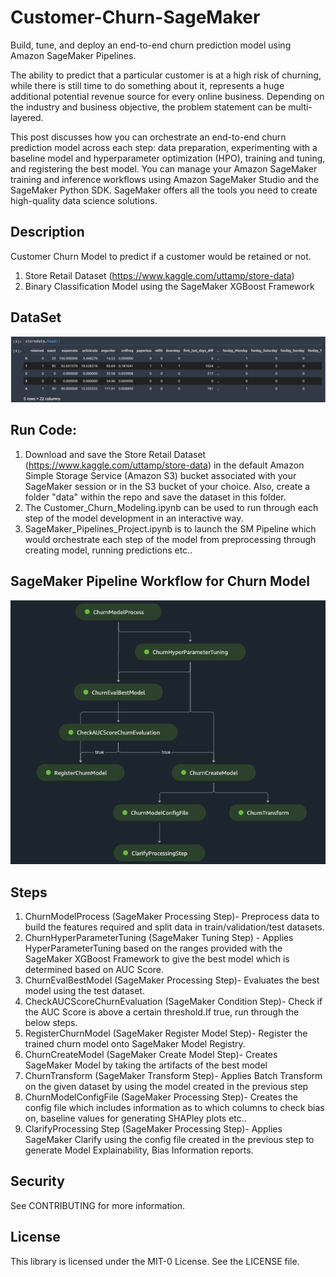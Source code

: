 # Customer-Churn-SageMaker
Build, tune, and deploy an end-to-end churn prediction model using Amazon SageMaker Pipelines.

The ability to predict that a particular customer is at a high risk of churning, while there is still time to do something about it, represents a huge additional potential revenue source for every online business. Depending on the industry and business objective, the problem statement can be multi-layered. 

This post discusses how you can orchestrate an end-to-end churn prediction model across each step: data preparation, experimenting with a baseline model and hyperparameter optimization (HPO), training and tuning, and registering the best model. You can manage your Amazon SageMaker training and inference workflows using Amazon SageMaker Studio and the SageMaker Python SDK. SageMaker offers all the tools you need to create high-quality data science solutions.

## Description
Customer Churn Model to predict if a customer would be retained or not.
1. Store Retail Dataset (https://www.kaggle.com/uttamp/store-data)
2. Binary Classification Model using the SageMaker XGBoost Framework

## DataSet
![plot](img/dataset.png)

## Run Code:
1. Download and save the Store Retail Dataset (https://www.kaggle.com/uttamp/store-data) in the default Amazon Simple Storage Service (Amazon S3) bucket associated with your SageMaker session or in the S3 bucket of your choice. Also, create a folder "data" within the repo and save the dataset in this folder.
2. The Customer_Churn_Modeling.ipynb can be used to run through each step of the model development in an interactive way.
3. SageMaker_Pipelines_Project.ipynb is to launch the SM Pipeline which would orchestrate each step of the model from preprocessing through creating model, running predictions etc..

## SageMaker Pipeline Workflow for Churn Model
![plot](img/SMPipeline_ChurnModel.png)

## Steps
1. ChurnModelProcess (SageMaker Processing Step)-  Preprocess data to build the features required and split data in train/validation/test datasets.
2. ChurnHyperParameterTuning (SageMaker Tuning Step) - Applies HyperParameterTuning based on the ranges provided with the SageMaker XGBoost Framework to give the best model which is determined based on AUC Score.
3. ChurnEvalBestModel (SageMaker Processing Step)- Evaluates the best model using the test dataset.
4. CheckAUCScoreChurnEvaluation (SageMaker Condition Step)- Check if the AUC Score is above a certain threshold.If true, run through the below steps.
5. RegisterChurnModel (SageMaker Register Model Step)- Register the trained churn model onto SageMaker Model Registry.
6. ChurnCreateModel (SageMaker Create Model Step)- Creates SageMaker Model by taking the artifacts of the best model
7. ChurnTransform (SageMaker Transform Step)- Applies Batch Transform on the given dataset by using the model created in the previous step
8. ChurnModelConfigFile (SageMaker Processing Step)- Creates the config file which includes information as to which columns to check bias on, baseline values for generating SHAPley plots etc..
9. ClarifyProcessing Step (SageMaker Processing Step)- Applies SageMaker Clarify using the config file created in the previous step to generate Model Explainability, Bias Information reports.

## Security
See CONTRIBUTING for more information.

## License
This library is licensed under the MIT-0 License. See the LICENSE file.
